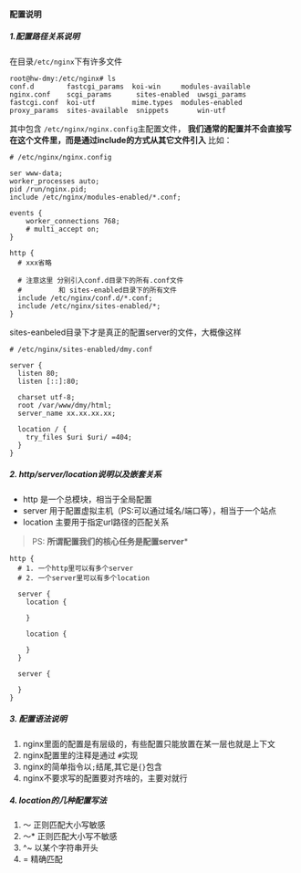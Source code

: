 #### 配置说明

##### 1.配置路径关系说明

在目录`/etc/nginx`下有许多文件
```
root@hw-dmy:/etc/nginx# ls
conf.d        fastcgi_params  koi-win     modules-available  nginx.conf    scgi_params      sites-enabled  uwsgi_params
fastcgi.conf  koi-utf         mime.types  modules-enabled    proxy_params  sites-available  snippets       win-utf
```

其中包含 `/etc/nginx/nginx.config`主配置文件，
**我们通常的配置并不会直接写在这个文件里，而是通过include的方式从其它文件引入**
比如：
```
# /etc/nginx/nginx.config

ser www-data;
worker_processes auto;
pid /run/nginx.pid;
include /etc/nginx/modules-enabled/*.conf;

events {
	worker_connections 768;
	# multi_accept on;
}

http {
  # xxx省略
  
  # 注意这里 分别引入conf.d目录下的所有.conf文件
  #         和 sites-enabled目录下的所有文件
  include /etc/nginx/conf.d/*.conf;
  include /etc/nginx/sites-enabled/*;
}
```

sites-eanbeled目录下才是真正的配置server的文件，大概像这样
```
# /etc/nginx/sites-enabled/dmy.conf

server {
  listen 80;
  listen [::]:80;

  charset utf-8;
  root /var/www/dmy/html;
  server_name xx.xx.xx.xx;

  location / {
    try_files $uri $uri/ =404;
  }
}
```

##### 2. http/server/location说明以及嵌套关系
- http 是一个总模块，相当于全局配置
- server 用于配置虚拟主机（PS:可以通过域名/端口等），相当于一个站点
- location 主要用于指定url路径的匹配关系

> PS: **所谓配置我们的核心任务是配置server***

```
http {
  # 1. 一个http里可以有多个server
  # 2. 一个server里可以有多个location

  server {
    location {

    }

    location {

    }
  }

  server {

  }
}
```


##### 3. 配置语法说明
1. nginx里面的配置是有层级的，有些配置只能放置在某一层也就是上下文
2. nginx配置里的注释是通过 `#`实现
3. nginx的简单指令以`;`结尾,其它是`{}`包含
4. nginx不要求写的配置要对齐啥的，主要对就行


##### 4. location的几种配置写法
1. ～  正则匹配大小写敏感
2. ～* 正则匹配大小写不敏感
3. ^~ 以某个字符串开头
4. = 精确匹配
